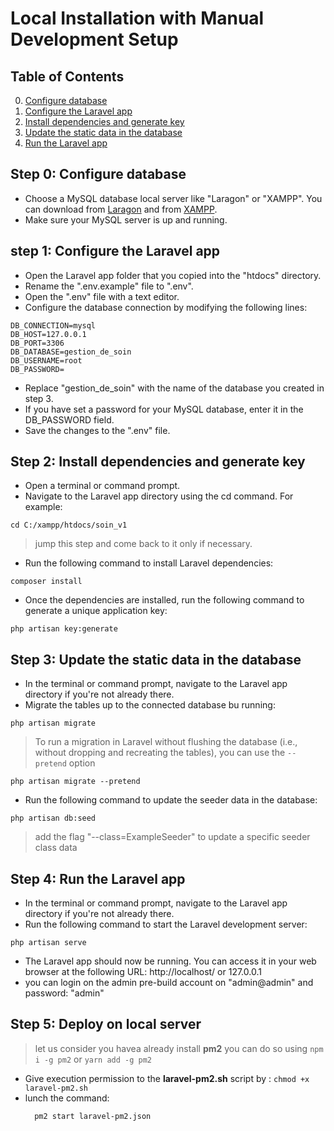# Local Installation with Manual Development Setup

## Table of Contents
0. [Configure database](#step-0-configure-database)
1. [Configure the Laravel app](#step-1-configure-the-laravel-app)
2. [Install dependencies and generate key](#step-2-install-dependencies-and-generate-key)
3. [Update the static data in the database](#step-3-update-the-static-data-in-the-database)
4. [Run the Laravel app](#step-4-run-the-laravel-app)

## Step 0: Configure database

- Choose a MySQL database local server like "Laragon" or "XAMPP". You can download from [Laragon](https://laragon.org/download/) and from [XAMPP](https://www.apachefriends.org/download.html).
- Make sure your MySQL server is up and running.

## step 1: Configure the Laravel app

- Open the Laravel app folder that you copied into the "htdocs" directory.
- Rename the ".env.example" file to ".env".
- Open the ".env" file with a text editor.
- Configure the database connection by modifying the following lines:
```
DB_CONNECTION=mysql
DB_HOST=127.0.0.1
DB_PORT=3306
DB_DATABASE=gestion_de_soin
DB_USERNAME=root
DB_PASSWORD=
```
- Replace "gestion_de_soin" with the name of the database you created in step 3.
- If you have set a password for your MySQL database, enter it in the DB_PASSWORD field.
- Save the changes to the ".env" file.

## Step 2: Install dependencies and generate key

- Open a terminal or command prompt.
- Navigate to the Laravel app directory using the cd command. For example:
```
cd C:/xampp/htdocs/soin_v1
```
> jump this step and come back to it only if necessary.
- Run the following command to install Laravel dependencies:
```
composer install
```
- Once the dependencies are installed, run the following command to generate a unique application key:
```
php artisan key:generate
```
## Step 3: Update the static data in the database

- In the terminal or command prompt, navigate to the Laravel app directory if you're not already there.
- Migrate the tables up to the connected database bu running: 
```
php artisan migrate
```
> To run a migration in Laravel without flushing the database (i.e., without dropping and recreating the tables), you can use the ` --pretend ` option
```
php artisan migrate --pretend
```
- Run the following command to update the seeder data in the database:
```
php artisan db:seed 
```
> add the flag "--class=ExampleSeeder" to update a specific seeder class data
## Step 4: Run the Laravel app
- In the terminal or command prompt, navigate to the Laravel app directory if you're not already there.
- Run the following command to start the Laravel development server:
```
php artisan serve
```
- The Laravel app should now be running. You can access it in your web browser at the following URL: http://localhost/ or 127.0.0.1
- you can login on the admin pre-build account on "admin@admin" and password: "admin"

## Step 5: Deploy on local server 
> let us consider you havea already install **pm2** you can do so using `npm i -g pm2` or `yarn add -g pm2`
- Give execution permission to the **laravel-pm2.sh** script by : ```chmod +x laravel-pm2.sh```
- lunch the command:
  ```
    pm2 start laravel-pm2.json
  ```
